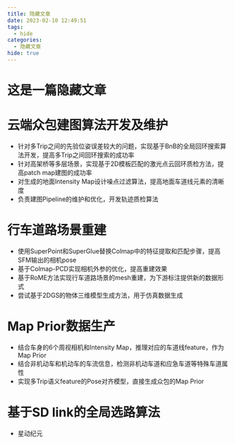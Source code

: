 ```yaml
---
title: 隐藏文章
date: 2023-02-10 12:49:51
tags:
  - hide
categories:
  - 隐藏文章
hide: true
---
```


# 这是一篇隐藏文章


# 云端众包建图算法开发及维护
- 针对多Trip之间的先验位姿误差较大的问题，实现基于BnB的全局回环搜索算法开发，提高多Trip之间回环搜索的成功率
- 针对高架桥等多层场景，实现基于2D模板匹配的激光点云回环质检方法，提高patch map建图的成功率
- 对生成的地面Intensity Map设计噪点过滤算法，提高地面车道线元素的清晰度
- 负责建图Pipeline的维护和优化，开发轨迹质检算法

# 行车道路场景重建
- 使用SuperPoint和SuperGlue替换Colmap中的特征提取和匹配步骤，提高SFM输出的相机pose
- 基于Colmap-PCD实现相机外参的优化，提高重建效果
- 基于RoME方法实现行车道路场景的mesh重建，为下游标注提供新的数据形式
- 尝试基于2DGS的物体三维模型生成方法，用于仿真数据生成

# Map Prior数据生产
- 结合车身的6个周视相机和Intensity Map，推理对应的车道线feature，作为Map Prior
- 结合非机动车和机动车的车流信息，检测非机动车道和应急车道等特殊车道属性
- 实现多Trip语义feature的Pose对齐模型，直接生成众包的Map Prior

# 基于SD link的全局选路算法
- 星动纪元